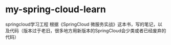 # my-spring-cloud-learn
springcloud学习工程
根据《SpringCloud 微服务实战》这本书，写的笔记，以及代码（版本过于老旧，很多地方用新版本的SpringCloud会少类或者已经废弃的代码）

